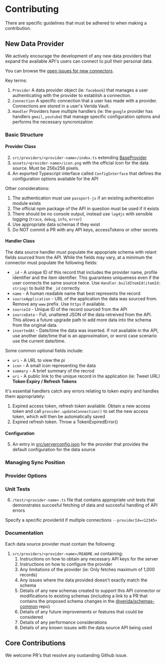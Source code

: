 
# Contributing

There are specific guidelines that must be adhered to when making a contribution.

## New Data Provider

We actively encourage the development of any new data providers that expand the available API's users can connect to pull their personal data.

You can browse the [open issues for new connectors](https://github.com/verida/data-connector-server/issues?q=is%3Aissue+is%3Aopen+label%3Anew-connector).

Key terms:

1. `Provider` A data provider object (ie: `facebook`) that manages a user authenticating with the provider to establish a connection.
2. `Connection` A specific connection that a user has made with a provider. Connections are stored in a user's Verida Vault.
3. `Handler`  Providers have multiple handlers (ie: the `google` provider has handlers `gmail`, `youtube`) that manage specific configuration options and performs the necessary syncronization

### Basic Structure

#### Provider Class

2. `src/providers/<provider-name>/index.ts` extending [BaseProvider](./src/providers/BaseProvider.ts)
3. `assets/<provider-name>/icon.png` with the official icon for the data source. Must be 256x256 pixels.
4. An exported Typescript interface called `ConfigInterface` that defines the configuration options available for the API

Other considerations:

1. The authentication must use `passport-js` if an existing authentication module exists
2. The official npm package of the API in question must be used if it exists
3. There should be no console output, instead use `log4js` with sensible logging (`trace`, `debug`, `info`, `error`)
4. Use appropriate data schemas if they exist
5. Do NOT commit a PR with any API keys, accessTokens or other secrets

#### Handler Class

The data source handler must populate the appopriate schema with relant fields sourced from the API. While the fields may vary, at a minimum the connector must populate the following fields:

- `_id` - A unique ID of this record that includes the provider name, profile identifier and the item identifier. This guarantees uniqueness even if the user connects the same source twice. Use `Handler.buildItemId(itemId: string)` to build the `_id` correctly.
- `name` - A human readable name that best represents the record
- `sourceApplication` - URL of the application the data was sourced from. Remove any `www` prefix. Use `https` if available.
- `sourceId` - Unique ID of the record sourced from the API
- `sourceData` - Full, unaltered JSON of the data retreived from the API. This allows a future upgrade path to add more data into the schema from the original data.
- `insertedAt` - Date/time the data was inserted. If not available in the API, use another date/time that is an approximation, or worst case scenario use the current date/time.

Some common optional fields include:

- `uri` - A URL to view the pi
- `icon` - A small icon representing the data
- `summary` - A brief summary of the recrod
- `uri` - A public link to the unique record in the application (ie: Tweet URL)
**Token Expiry / Refresh Tokens**

It's essential handlers catch any errors relating to token expiry and handles them appropriately:

1. Expired access token, refresh token available. Obtain a new access token and call `provider.updateConnection()` to set the new access token, which will then be automatically saved
2. Expired refresh token. Throw a TokenExpiredError()

#### Configuration

5. An entry in [src/serverconfig.json](src/serverconfig.json) for the provider that provides the default configuration for the data source


### Managing Sync Position

### Provider Options

### Unit Tests

6. `/test/<provider-name>.ts` file that contains appropriate unit tests that demonstrates succesful fetching of data and succesful handling of API errors


Specify a specific providerId if multiple connections `--providerId=<12345>` 

### Documentation

Each data source provider must contain the following:

1. `src/providers/<provider-name>/README.md` containing:
   1. Instructions on how to obtain any necessary API keys for the server
   2. Instructions on how to configure the provider
   3. Any limitations of the provider (ie: Only fetches maximum of 1,000 records)
   4. Any issues where the data provided doesn't exactly match the schema
   5. Details of any new schemas created to support this API connector or modifications to existing schemas (including a link to a PR that contains the proposed schema changes in the [@verida/schemas-common](https://github.com/verida/schemas-common) repo)
   6. Details of any future improvements or features that could be considered
   7. Details of any performance considerations
   8. Details of any known issues with the data source API being used



## Core Contributions

We welcome PR's that resolve any oustanding Github issue.
